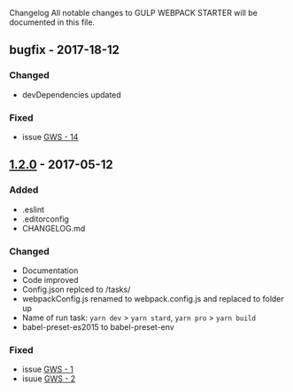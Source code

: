  Changelog
All notable changes to GULP WEBPACK STARTER will be documented in this file.

## bugfix - 2017-18-12
### Changed
  - devDependencies updated
### Fixed
  - issue [GWS - 14](https://github.com/wwwebman/gulp-webpack-starter/issues/26)
  
## [1.2.0](https://github.com/wwwebman/gulp-webpack-starter/commits/release-1.2.0) - 2017-05-12
### Added
  - .eslint
  - .editorconfig
  - CHANGELOG.md
### Changed
  - Documentation
  - Code improved
  - Config.json replced to /tasks/
  - webpackConfig.js renamed to webpack.config.js and replaced to folder up
  - Name of run task: `yarn dev` > `yarn stard`, `yarn pro` > `yarn build`
  - babel-preset-es2015 to babel-preset-env
### Fixed
  - issue [GWS - 1](https://github.com/wwwebman/gulp-webpack-starter/issues/3)
  - isuue [GWS - 2](https://github.com/wwwebman/gulp-webpack-starter/issues/4)
